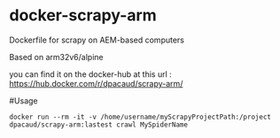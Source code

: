 # docker-scrapy-arm
Dockerfile for scrapy on AEM-based computers

Based on arm32v6/alpine

you can find it on the docker-hub at this url : https://hub.docker.com/r/dpacaud/scrapy-arm/

#Usage

`docker run --rm -it -v /home/username/myScrapyProjectPath:/project dpacaud/scrapy-arm:lastest crawl MySpiderName`